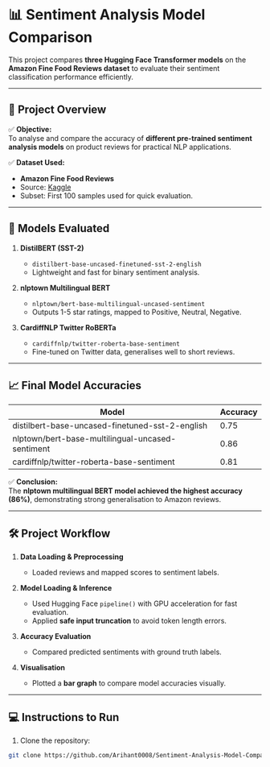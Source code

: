 # 📊 Sentiment Analysis Model Comparison

This project compares **three Hugging Face Transformer models** on the **Amazon Fine Food Reviews dataset** to evaluate their sentiment classification performance efficiently.

---

## 🚀 **Project Overview**

✅ **Objective:**  
To analyse and compare the accuracy of **different pre-trained sentiment analysis models** on product reviews for practical NLP applications.

✅ **Dataset Used:**  
- **Amazon Fine Food Reviews**  
- Source: [Kaggle](https://www.kaggle.com/datasets/snap/amazon-fine-food-reviews?resource=download&select=Reviews.csv)
- Subset: First 100 samples used for quick evaluation.

---

## 🔬 **Models Evaluated**

1. **DistilBERT (SST-2)**
   - `distilbert-base-uncased-finetuned-sst-2-english`
   - Lightweight and fast for binary sentiment analysis.

2. **nlptown Multilingual BERT**
   - `nlptown/bert-base-multilingual-uncased-sentiment`
   - Outputs 1-5 star ratings, mapped to Positive, Neutral, Negative.

3. **CardiffNLP Twitter RoBERTa**
   - `cardiffnlp/twitter-roberta-base-sentiment`
   - Fine-tuned on Twitter data, generalises well to short reviews.

---

## 📈 **Final Model Accuracies**

| **Model** | **Accuracy** |
|---|---|
| distilbert-base-uncased-finetuned-sst-2-english | 0.75 |
| nlptown/bert-base-multilingual-uncased-sentiment | 0.86 |
| cardiffnlp/twitter-roberta-base-sentiment | 0.81 |

✅ **Conclusion:**  
The **nlptown multilingual BERT model achieved the highest accuracy (86%)**, demonstrating strong generalisation to Amazon reviews.

---

## 🛠️ **Project Workflow**

1. **Data Loading & Preprocessing**
   - Loaded reviews and mapped scores to sentiment labels.

2. **Model Loading & Inference**
   - Used Hugging Face `pipeline()` with GPU acceleration for fast evaluation.
   - Applied **safe input truncation** to avoid token length errors.

3. **Accuracy Evaluation**
   - Compared predicted sentiments with ground truth labels.

4. **Visualisation**
   - Plotted a **bar graph** to compare model accuracies visually.

---

## 💻 **Instructions to Run**

1. Clone the repository:

```bash
git clone https://github.com/Arihant0008/Sentiment-Analysis-Model-Comparison

```
